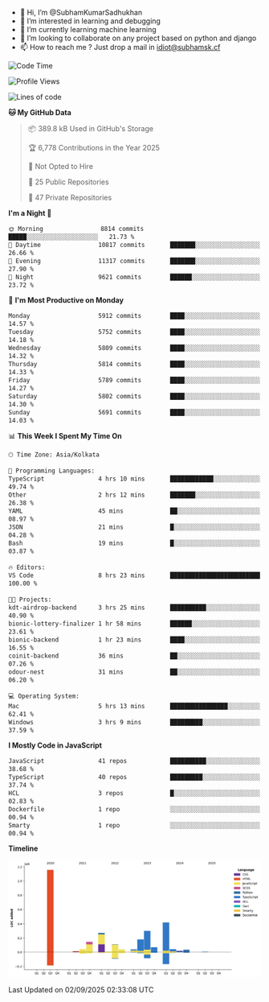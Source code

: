 - 👋 Hi, I’m @SubhamKumarSadhukhan
- 👀 I’m interested in learning and debugging
- 🌱 I’m currently learning machine learning
- 💞️ I’m looking to collaborate on any project based on python and django
- 📫 How to reach me ?
      Just drop a mail in idiot@subhamsk.cf

<!---
SubhamKumarSadhukhan/SubhamKumarSadhukhan is a ✨ special ✨ repository because its `README.md` (this file) appears on your GitHub profile.
You can click the Preview link to take a look at your changes.
--->


<!--START_SECTION:waka-->
![Code Time](http://img.shields.io/badge/Code%20Time-3%2C066%20hrs%2024%20mins-blue)

![Profile Views](http://img.shields.io/badge/Profile%20Views-0-blue)

![Lines of code](https://img.shields.io/badge/From%20Hello%20World%20I%27ve%20Written-2.9%20million%20lines%20of%20code-blue)

**🐱 My GitHub Data** 

> 📦 389.8 kB Used in GitHub's Storage 
 > 
> 🏆 6,778 Contributions in the Year 2025
 > 
> 🚫 Not Opted to Hire
 > 
> 📜 25 Public Repositories 
 > 
> 🔑 47 Private Repositories 
 > 
**I'm a Night 🦉** 

```text
🌞 Morning                8814 commits        █████░░░░░░░░░░░░░░░░░░░░   21.73 % 
🌆 Daytime                10817 commits       ███████░░░░░░░░░░░░░░░░░░   26.66 % 
🌃 Evening                11317 commits       ███████░░░░░░░░░░░░░░░░░░   27.90 % 
🌙 Night                  9621 commits        ██████░░░░░░░░░░░░░░░░░░░   23.72 % 
```
📅 **I'm Most Productive on Monday** 

```text
Monday                   5912 commits        ████░░░░░░░░░░░░░░░░░░░░░   14.57 % 
Tuesday                  5752 commits        ████░░░░░░░░░░░░░░░░░░░░░   14.18 % 
Wednesday                5809 commits        ████░░░░░░░░░░░░░░░░░░░░░   14.32 % 
Thursday                 5814 commits        ████░░░░░░░░░░░░░░░░░░░░░   14.33 % 
Friday                   5789 commits        ████░░░░░░░░░░░░░░░░░░░░░   14.27 % 
Saturday                 5802 commits        ████░░░░░░░░░░░░░░░░░░░░░   14.30 % 
Sunday                   5691 commits        ████░░░░░░░░░░░░░░░░░░░░░   14.03 % 
```


📊 **This Week I Spent My Time On** 

```text
🕑︎ Time Zone: Asia/Kolkata

💬 Programming Languages: 
TypeScript               4 hrs 10 mins       ████████████░░░░░░░░░░░░░   49.74 % 
Other                    2 hrs 12 mins       ███████░░░░░░░░░░░░░░░░░░   26.38 % 
YAML                     45 mins             ██░░░░░░░░░░░░░░░░░░░░░░░   08.97 % 
JSON                     21 mins             █░░░░░░░░░░░░░░░░░░░░░░░░   04.28 % 
Bash                     19 mins             █░░░░░░░░░░░░░░░░░░░░░░░░   03.87 % 

🔥 Editors: 
VS Code                  8 hrs 23 mins       █████████████████████████   100.00 % 

🐱‍💻 Projects: 
kdt-airdrop-backend      3 hrs 25 mins       ██████████░░░░░░░░░░░░░░░   40.90 % 
bionic-lottery-finalizer 1 hr 58 mins        ██████░░░░░░░░░░░░░░░░░░░   23.61 % 
bionic-backend           1 hr 23 mins        ████░░░░░░░░░░░░░░░░░░░░░   16.55 % 
coinit-backend           36 mins             ██░░░░░░░░░░░░░░░░░░░░░░░   07.26 % 
odour-nest               31 mins             ██░░░░░░░░░░░░░░░░░░░░░░░   06.20 % 

💻 Operating System: 
Mac                      5 hrs 13 mins       ████████████████░░░░░░░░░   62.41 % 
Windows                  3 hrs 9 mins        █████████░░░░░░░░░░░░░░░░   37.59 % 
```

**I Mostly Code in JavaScript** 

```text
JavaScript               41 repos            ██████████░░░░░░░░░░░░░░░   38.68 % 
TypeScript               40 repos            █████████░░░░░░░░░░░░░░░░   37.74 % 
HCL                      3 repos             █░░░░░░░░░░░░░░░░░░░░░░░░   02.83 % 
Dockerfile               1 repo              ░░░░░░░░░░░░░░░░░░░░░░░░░   00.94 % 
Smarty                   1 repo              ░░░░░░░░░░░░░░░░░░░░░░░░░   00.94 % 
```



**Timeline**

![Lines of Code chart](https://raw.githubusercontent.com/SubhamKumarSadhukhan/SubhamKumarSadhukhan/main/assets/bar_graph.png)


 Last Updated on 02/09/2025 02:33:08 UTC
<!--END_SECTION:waka-->

